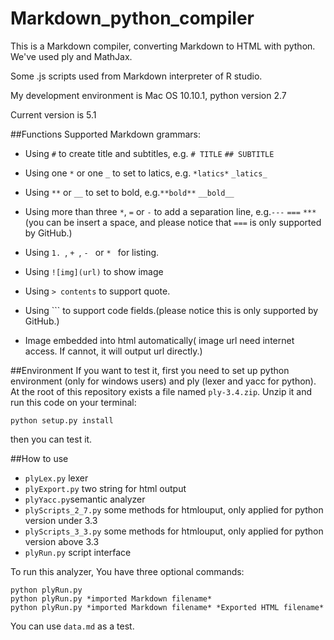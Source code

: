 Markdown_python_compiler
========================

This is a Markdown compiler, converting Markdown to HTML with python. We've used ply and MathJax.

Some .js scripts used from Markdown interpreter of R studio.

My development environment is Mac OS 10.10.1, python version 2.7

Current version is 5.1

##Functions
Supported Markdown grammars:
+ Using `#` to create title and subtitles, e.g. `# TITLE` `## SUBTITLE`
+ Using one `*` or one `_` to set to latics, e.g. `*latics*` `_latics_`
+ Using `**` or `__` to set to bold, e.g.`**bold**` `__bold__`
+ Using more than three `*`, `=` or `-` to add a separation line, e.g.`---` `===` `***`
  (you can be insert a space, and please notice that `===` is only supported by GitHub.)
+ Using `1. `, `+ `, `- ` or `* ` for listing.
+ Using `![img](url)` to show image
+ Using `> contents` to support quote.
+ Using ``` to support code fields.(please notice this is only supported by GitHub.)

+ Image embedded into html automatically( image url need internet access. If cannot, it will output url directly.)


##Environment
If you want to test it, first you need to set up python environment (only for windows users) and ply (lexer and yacc for python).
At the root of this repository exists a file named `ply-3.4.zip`. Unzip it and run this code on your terminal:

```
python setup.py install
```
then you can test it.

##How to use

+ `plyLex.py` lexer
+ `plyExport.py` two string for html output
+ `plyYacc.py`semantic analyzer
+ `plyScripts_2_7.py` some methods for htmlouput, only applied for python version under 3.3
+ `plyScripts_3_3.py` some methods for htmlouput, only applied for python version above 3.3
+ `plyRun.py` script interface

To run this analyzer, You have three optional commands:
```
python plyRun.py
python plyRun.py *imported Markdown filename*
python plyRun.py *imported Markdown filename* *Exported HTML filename*
```

You can use `data.md` as a test.

